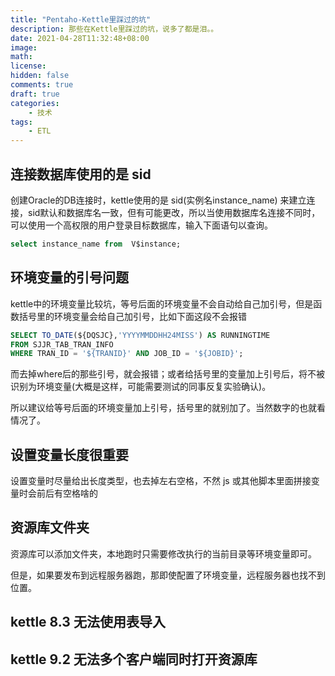 ```yaml
---
title: "Pentaho-Kettle里踩过的坑"
description: 那些在Kettle里踩过的坑，说多了都是泪。。
date: 2021-04-28T11:32:48+08:00
image:
math: 
license: 
hidden: false
comments: true
draft: true
categories:
    - 技术
tags:
    - ETL
---
```


## 连接数据库使用的是 sid
创建Oracle的DB连接时，kettle使用的是 sid(实例名instance_name) 来建立连接，sid默认和数据库名一致，但有可能更改，所以当使用数据库名连接不同时，可以使用一个高权限的用户登录目标数据库，输入下面语句以查询。

``` sql
select instance_name from  V$instance;
```

## 环境变量的引号问题
kettle中的环境变量比较坑，等号后面的环境变量不会自动给自己加引号，但是函数括号里的环境变量会给自己加引号，比如下面这段不会报错

``` sql
SELECT TO_DATE(${DQSJC},'YYYYMMDDHH24MISS') AS RUNNINGTIME
FROM SJJR_TAB_TRAN_INFO
WHERE TRAN_ID = '${TRANID}' AND JOB_ID = '${JOBID}';
```

而去掉where后的那些引号，就会报错；或者给括号里的变量加上引号后，将不被识别为环境变量(大概是这样，可能需要测试的同事反复实验确认)。

所以建议给等号后面的环境变量加上引号，括号里的就别加了。当然数字的也就看情况了。

## 设置变量长度很重要
设置变量时尽量给出长度类型，也去掉左右空格，不然 js 或其他脚本里面拼接变量时会前后有空格啥的

## 资源库文件夹
资源库可以添加文件夹，本地跑时只需要修改执行的当前目录等环境变量即可。

但是，如果要发布到远程服务器跑，那即使配置了环境变量，远程服务器也找不到位置。

## kettle 8.3 无法使用表导入
## kettle 9.2 无法多个客户端同时打开资源库

